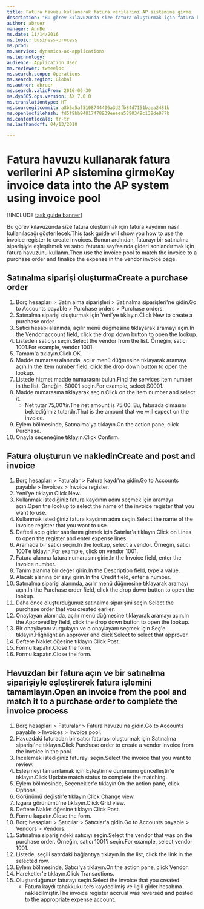 ```yaml
--- 
title: Fatura havuzu kullanarak fatura verilerini AP sistemine girme
description: "Bu görev kılavuzunda size fatura oluşturmak için fatura kaydının nasıl kullanılacağı gösterilecek."
author: abruer
manager: AnnBe
ms.date: 11/14/2016
ms.topic: business-process
ms.prod: 
ms.service: dynamics-ax-applications
ms.technology: 
audience: Application User
ms.reviewer: twheeloc
ms.search.scope: Operations
ms.search.region: Global
ms.author: abruer
ms.search.validFrom: 2016-06-30
ms.dyn365.ops.version: AX 7.0.0
ms.translationtype: HT
ms.sourcegitcommit: a8b5a5af5108744406a3d2fb84d7151baea2481b
ms.openlocfilehash: fd5f9bb94817478939eeaea5890349c138de977b
ms.contentlocale: tr-tr
ms.lasthandoff: 04/13/2018

---
```

# <a name="key-invoice-data-into-the-ap-system-using-invoice-pool"></a><span data-ttu-id="be6a3-103">Fatura havuzu kullanarak fatura verilerini AP sistemine girme</span><span class="sxs-lookup"><span data-stu-id="be6a3-103">Key invoice data into the AP system using invoice pool</span></span>

[!INCLUDE [task guide banner](../../includes/task-guide-banner.md)]

<span data-ttu-id="be6a3-104">Bu görev kılavuzunda size fatura oluşturmak için fatura kaydının nasıl kullanılacağı gösterilecek.</span><span class="sxs-lookup"><span data-stu-id="be6a3-104">This task guide will show you how to use the invoice register to create invoices.</span></span>  <span data-ttu-id="be6a3-105">Bunun ardından, faturayı bir satınalma siparişiyle eşleştirmek ve satıcı faturası sayfasında gideri sonlandırmak için fatura havuzunu kullanın.</span><span class="sxs-lookup"><span data-stu-id="be6a3-105">Then use the invoice pool to match the invoice to a purchase order and finalize the expense in the vendor invoice page.</span></span>


## <a name="create-a-purchase-order"></a><span data-ttu-id="be6a3-106">Satınalma siparişi oluşturma</span><span class="sxs-lookup"><span data-stu-id="be6a3-106">Create a purchase order</span></span>
1. <span data-ttu-id="be6a3-107">Borç hesapları > Satın alma siparişleri > Satınalma siparişleri'ne gidin.</span><span class="sxs-lookup"><span data-stu-id="be6a3-107">Go to Accounts payable > Purchase orders > Purchase orders.</span></span>
2. <span data-ttu-id="be6a3-108">Satınalma siparişi oluşturmak için Yeni'ye tıklayın.</span><span class="sxs-lookup"><span data-stu-id="be6a3-108">Click New to create a purchase order.</span></span>
3. <span data-ttu-id="be6a3-109">Satıcı hesabı alanında, açılır menü düğmesine tıklayarak aramayı açın.</span><span class="sxs-lookup"><span data-stu-id="be6a3-109">In the Vendor account field, click the drop down button to open the lookup.</span></span>
4. <span data-ttu-id="be6a3-110">Listeden satıcıyı seçin.</span><span class="sxs-lookup"><span data-stu-id="be6a3-110">Select the vendor from the list.</span></span> <span data-ttu-id="be6a3-111">Örneğin, satıcı 1001.</span><span class="sxs-lookup"><span data-stu-id="be6a3-111">For example, vendor 1001.</span></span>
5. <span data-ttu-id="be6a3-112">Tamam'a tıklayın.</span><span class="sxs-lookup"><span data-stu-id="be6a3-112">Click OK.</span></span>
6. <span data-ttu-id="be6a3-113">Madde numarası alanında, açılır menü düğmesine tıklayarak aramayı açın.</span><span class="sxs-lookup"><span data-stu-id="be6a3-113">In the Item number field, click the drop down button to open the lookup.</span></span>
7. <span data-ttu-id="be6a3-114">Listede hizmet madde numarasını bulun.</span><span class="sxs-lookup"><span data-stu-id="be6a3-114">Find the services item number in the list.</span></span> <span data-ttu-id="be6a3-115">Örneğin, S0001 seçin.</span><span class="sxs-lookup"><span data-stu-id="be6a3-115">For example, select S0001.</span></span>
8. <span data-ttu-id="be6a3-116">Madde numarasına tıklayarak seçin.</span><span class="sxs-lookup"><span data-stu-id="be6a3-116">Click on the item number and select it.</span></span>
    * <span data-ttu-id="be6a3-117">Net tutar 75,00'tir.</span><span class="sxs-lookup"><span data-stu-id="be6a3-117">The net amount is 75.00.</span></span>  <span data-ttu-id="be6a3-118">Bu, faturada olmasını beklediğimiz tutardır.</span><span class="sxs-lookup"><span data-stu-id="be6a3-118">That is the amount that we will expect on the invoice.</span></span>  
9. <span data-ttu-id="be6a3-119">Eylem bölmesinde, Satınalma'ya tıklayın.</span><span class="sxs-lookup"><span data-stu-id="be6a3-119">On the action pane, click Purchase.</span></span>
10. <span data-ttu-id="be6a3-120">Onayla seçeneğine tıklayın.</span><span class="sxs-lookup"><span data-stu-id="be6a3-120">Click Confirm.</span></span>

## <a name="create-and-post-and-invoice"></a><span data-ttu-id="be6a3-121">Fatura oluşturun ve nakledin</span><span class="sxs-lookup"><span data-stu-id="be6a3-121">Create and post and invoice</span></span>
1. <span data-ttu-id="be6a3-122">Borç hesapları > Faturalar > Fatura kaydı'na gidin.</span><span class="sxs-lookup"><span data-stu-id="be6a3-122">Go to Accounts payable > Invoices > Invoice register.</span></span>
2. <span data-ttu-id="be6a3-123">Yeni'ye tıklayın.</span><span class="sxs-lookup"><span data-stu-id="be6a3-123">Click New.</span></span>
3. <span data-ttu-id="be6a3-124">Kullanmak istediğiniz fatura kaydının adını seçmek için aramayı açın.</span><span class="sxs-lookup"><span data-stu-id="be6a3-124">Open the lookup to select the name of the invoice register that you want to use.</span></span>
4. <span data-ttu-id="be6a3-125">Kullanmak istediğiniz fatura kaydının adını seçin.</span><span class="sxs-lookup"><span data-stu-id="be6a3-125">Select the name of the invoice register that you want to use.</span></span>
5. <span data-ttu-id="be6a3-126">Defteri açıp gider satırlarını girmek için Satırlar'a tıklayın.</span><span class="sxs-lookup"><span data-stu-id="be6a3-126">Click on Lines to open the register and enter expense lines.</span></span>
6. <span data-ttu-id="be6a3-127">Aramada bir satıcı seçin.</span><span class="sxs-lookup"><span data-stu-id="be6a3-127">In the lookup, select a vendor.</span></span> <span data-ttu-id="be6a3-128">Örneğin, satıcı 1001'e tıklayın.</span><span class="sxs-lookup"><span data-stu-id="be6a3-128">For example, click on vendor 1001.</span></span>
7. <span data-ttu-id="be6a3-129">Fatura alanına fatura numarasını girin.</span><span class="sxs-lookup"><span data-stu-id="be6a3-129">In the Invoice field, enter the invoice number.</span></span>
8. <span data-ttu-id="be6a3-130">Tanım alanına bir değer girin.</span><span class="sxs-lookup"><span data-stu-id="be6a3-130">In the Description field, type a value.</span></span>
9. <span data-ttu-id="be6a3-131">Alacak alanına bir sayı girin.</span><span class="sxs-lookup"><span data-stu-id="be6a3-131">In the Credit field, enter a number.</span></span>
10. <span data-ttu-id="be6a3-132">Satınalma siparişi alanında, açılır menü düğmesine tıklayarak aramayı açın.</span><span class="sxs-lookup"><span data-stu-id="be6a3-132">In the Purchase order field, click the drop down button to open the lookup.</span></span>
11. <span data-ttu-id="be6a3-133">Daha önce oluşturduğunuz satınalma siparişini seçin.</span><span class="sxs-lookup"><span data-stu-id="be6a3-133">Select the purchase order that you created earlier.</span></span>
12. <span data-ttu-id="be6a3-134">Onaylayan alanında, açılır menü düğmesine tıklayarak aramayı açın.</span><span class="sxs-lookup"><span data-stu-id="be6a3-134">In the Approved by field, click the drop down button to open the lookup.</span></span>
13. <span data-ttu-id="be6a3-135">Bir onaylayanı vurgulayın ve o onaylayanı seçmek için Seç'e tıklayın.</span><span class="sxs-lookup"><span data-stu-id="be6a3-135">Highlight an approver and click Select to select that approver.</span></span>
14. <span data-ttu-id="be6a3-136">Deftere Naklet öğesine tıklayın.</span><span class="sxs-lookup"><span data-stu-id="be6a3-136">Click Post.</span></span>
15. <span data-ttu-id="be6a3-137">Formu kapatın.</span><span class="sxs-lookup"><span data-stu-id="be6a3-137">Close the form.</span></span>
16. <span data-ttu-id="be6a3-138">Formu kapatın.</span><span class="sxs-lookup"><span data-stu-id="be6a3-138">Close the form.</span></span>

## <a name="open-an-invoice-from-the-pool-and-match-it-to-a-purchase-order-to-complete-the-invoice-process"></a><span data-ttu-id="be6a3-139">Havuzdan bir fatura açın ve bir satınalma siparişiyle eşleştirerek fatura işlemini tamamlayın.</span><span class="sxs-lookup"><span data-stu-id="be6a3-139">Open an invoice from the pool and match it to a purchase order to complete the invoice process</span></span>
1. <span data-ttu-id="be6a3-140">Borç hesapları > Faturalar > Fatura havuzu'na gidin.</span><span class="sxs-lookup"><span data-stu-id="be6a3-140">Go to Accounts payable > Invoices > Invoice pool.</span></span>
2. <span data-ttu-id="be6a3-141">Havuzdaki faturadan bir satıcı faturası oluşturmak için Satınalma siparişi'ne tıklayın.</span><span class="sxs-lookup"><span data-stu-id="be6a3-141">Click Purchase order to create a vendor invoice from the invoice in the pool.</span></span>
3. <span data-ttu-id="be6a3-142">İncelemek istediğiniz faturayı seçin.</span><span class="sxs-lookup"><span data-stu-id="be6a3-142">Select the invoice that you want to review.</span></span>
4. <span data-ttu-id="be6a3-143">Eşleşmeyi tamamlamak için Eşleştirme durumunu güncelleştir'e tıklayın.</span><span class="sxs-lookup"><span data-stu-id="be6a3-143">Click Update match status to complete the matching.</span></span>
5. <span data-ttu-id="be6a3-144">Eylem bölmesinde, Seçenekler'e tıklayın.</span><span class="sxs-lookup"><span data-stu-id="be6a3-144">On the action pane, click Options.</span></span>
6. <span data-ttu-id="be6a3-145">Görünümü değiştir'e tıklayın.</span><span class="sxs-lookup"><span data-stu-id="be6a3-145">Click Change view.</span></span>
7. <span data-ttu-id="be6a3-146">Izgara görünümü'ne tıklayın.</span><span class="sxs-lookup"><span data-stu-id="be6a3-146">Click Grid view.</span></span>
8. <span data-ttu-id="be6a3-147">Deftere Naklet öğesine tıklayın.</span><span class="sxs-lookup"><span data-stu-id="be6a3-147">Click Post.</span></span>
9. <span data-ttu-id="be6a3-148">Formu kapatın.</span><span class="sxs-lookup"><span data-stu-id="be6a3-148">Close the form.</span></span>
10. <span data-ttu-id="be6a3-149">Borç hesapları > Satıcılar > Satıcılar'a gidin.</span><span class="sxs-lookup"><span data-stu-id="be6a3-149">Go to Accounts payable > Vendors > Vendors.</span></span>
11. <span data-ttu-id="be6a3-150">Satınalma siparişindeki satıcıyı seçin.</span><span class="sxs-lookup"><span data-stu-id="be6a3-150">Select the vendor that was on the purchase order.</span></span> <span data-ttu-id="be6a3-151">Örneğin, satıcı 1001'i seçin.</span><span class="sxs-lookup"><span data-stu-id="be6a3-151">For example, select vendor 1001.</span></span>
12. <span data-ttu-id="be6a3-152">Listede, seçili satırdaki bağlantıya tıklayın.</span><span class="sxs-lookup"><span data-stu-id="be6a3-152">In the list, click the link in the selected row.</span></span>
13. <span data-ttu-id="be6a3-153">Eylem bölmesinde, Satıcı'ya tıklayın.</span><span class="sxs-lookup"><span data-stu-id="be6a3-153">On the action pane, click Vendor.</span></span>
14. <span data-ttu-id="be6a3-154">Hareketler'e tıklayın.</span><span class="sxs-lookup"><span data-stu-id="be6a3-154">Click Transactions.</span></span>
15. <span data-ttu-id="be6a3-155">Oluşturduğunuz faturayı seçin.</span><span class="sxs-lookup"><span data-stu-id="be6a3-155">Select the invoice that you created.</span></span>
    * <span data-ttu-id="be6a3-156">Fatura kaydı tahakkuku ters kaydedilmiş ve ilgili gider hesabına nakledilmiştir.</span><span class="sxs-lookup"><span data-stu-id="be6a3-156">The invoice register accrual was reversed and posted to the appropriate expense account.</span></span>  


